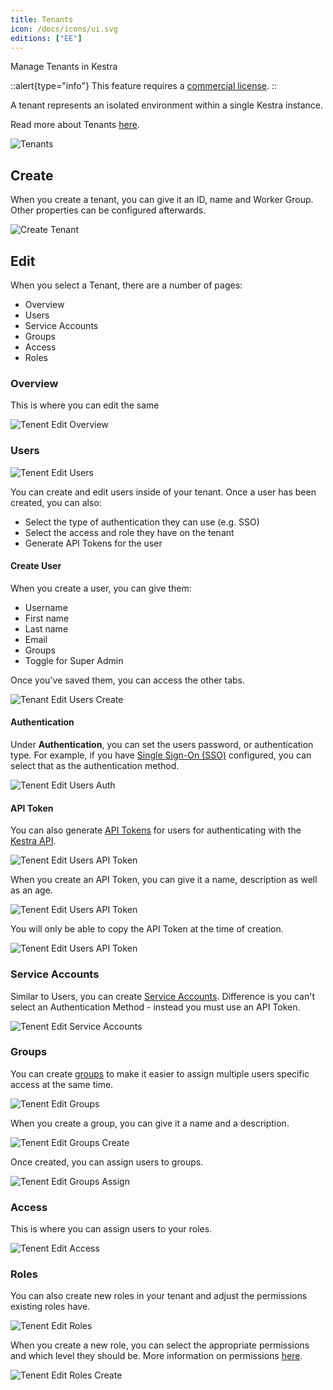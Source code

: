 ```yaml
---
title: Tenants
icon: /docs/icons/ui.svg
editions: ["EE"]
---
```


Manage Tenants in Kestra

::alert{type="info"}
This feature requires a [commercial license](/pricing).
::

A tenant represents an isolated environment within a single Kestra instance.

Read more about Tenants [here](../../06.enterprise/03.tenants.md).

![Tenants](/docs/user-interface-guide/tenants.png)

## Create

When you create a tenant, you can give it an ID, name and Worker Group. Other properties can be configured afterwards.

![Create Tenant](/docs/user-interface-guide/tenants-create.png)

## Edit

When you select a Tenant, there are a number of pages:
- Overview
- Users
- Service Accounts
- Groups
- Access
- Roles

### Overview

This is where you can edit the same

![Tenent Edit Overview](/docs/user-interface-guide/tenants-edit-overview.png)

### Users

![Tenent Edit Users](/docs/user-interface-guide/tenants-edit-users.png)

You can create and edit users inside of your tenant. Once a user has been created, you can also:
- Select the type of authentication they can use (e.g. SSO)
- Select the access and role they have on the tenant
- Generate API Tokens for the user

#### Create User

When you create a user, you can give them:
- Username
- First name
- Last name
- Email
- Groups
- Toggle for Super Admin

Once you've saved them, you can access the other tabs.

![Tenant Edit Users Create](/docs/user-interface-guide/tenants-edit-users-create.png)

#### Authentication

Under **Authentication**, you can set the users password, or authentication type. For example, if you have [Single Sign-On (SSO)](../../06.enterprise/05.sso.md) configured, you can select that as the authentication method.

![Tenent Edit Users Auth](/docs/user-interface-guide/tenants-edit-users-auth.png)

#### API Token

You can also generate [API Tokens](../../06.enterprise/api-tokens.md) for users for authenticating with the [Kestra API](../../api-reference/enterprise.md).

![Tenent Edit Users API Token](/docs/user-interface-guide/tenants-edit-users-api-token.png)

When you create an API Token, you can give it a name, description as well as an age.

![Tenent Edit Users API Token](/docs/user-interface-guide/tenants-edit-users-add-api-token.png)

You will only be able to copy the API Token at the time of creation.

![Tenent Edit Users API Token](/docs/user-interface-guide/tenants-edit-users-api-token-copy.png)

### Service Accounts

Similar to Users, you can create [Service Accounts](../../06.enterprise/service-accounts.md). Difference is you can't select an Authentication Method - instead you must use an API Token.

![Tenent Edit Service Accounts](/docs/user-interface-guide/tenants-edit-sa-create.png)

### Groups

You can create [groups](../../06.enterprise/rbac.md#groups) to make it easier to assign multiple users specific access at the same time.

![Tenent Edit Groups](/docs/user-interface-guide/tenants-edit-groups.png)

When you create a group, you can give it a name and a description.

![Tenent Edit Groups Create](/docs/user-interface-guide/tenants-edit-groups-create.png)

Once created, you can assign users to groups.

![Tenent Edit Groups Assign](/docs/user-interface-guide/tenants-edit-groups-assign.png)

### Access

This is where you can assign users to your roles.

![Tenent Edit Access](/docs/user-interface-guide/tenants-edit-access.png)

### Roles

You can also create new roles in your tenant and adjust the permissions existing roles have.

![Tenent Edit Roles](/docs/user-interface-guide/tenants-edit-roles.png)

When you create a new role, you can select the appropriate permissions and which level they should be. More information on permissions [here](../../06.enterprise/rbac.md#permissions).

![Tenent Edit Roles Create](/docs/user-interface-guide/tenants-edit-roles-create.png)